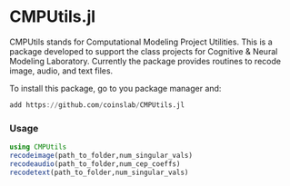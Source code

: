 # CMPUtils.jl

CMPUtils stands for Computational Modeling Project Utilities. This is a package developed to support the class projects for Cognitive & Neural Modeling Laboratory. 
Currently the package provides routines to recode image, audio, and text files.

To install this package, go to you package manager and: 
```julia 
add https://github.com/coinslab/CMPUtils.jl
```
### Usage

```julia
using CMPUtils
recodeimage(path_to_folder,num_singular_vals)
recodeaudio(path_to_folder,num_cep_coeffs)
recodetext(path_to_folder,num_singular_vals)
```
